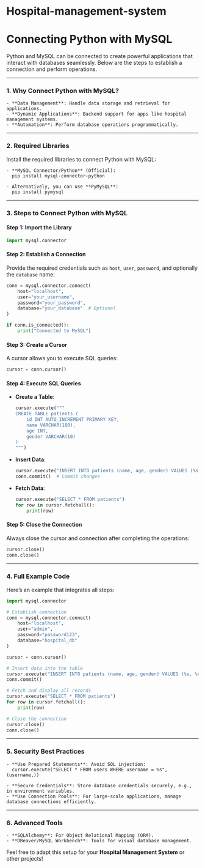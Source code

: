 # Hospital-management-system

# Connecting Python with MySQL

Python and MySQL can be connected to create powerful applications that interact with databases seamlessly. Below are the steps to establish a connection and perform operations.

---

### 1. Why Connect Python with MySQL?
```
- **Data Management**: Handle data storage and retrieval for applications.
- **Dynamic Applications**: Backend support for apps like hospital management systems.
- **Automation**: Perform database operations programmatically.
```

---

### 2. Required Libraries
Install the required libraries to connect Python with MySQL:
```
- **MySQL Connector/Python** (Official):
  pip install mysql-connector-python
```
```
- Alternatively, you can use **PyMySQL**:
  pip install pymysql
```

---

### 3. Steps to Connect Python with MySQL

#### Step 1: Import the Library
```python
import mysql.connector
```

#### Step 2: Establish a Connection
Provide the required credentials such as `host`, `user`, `password`, and optionally the `database` name:
```python
conn = mysql.connector.connect(
    host="localhost",
    user="your_username",
    password="your_password",
    database="your_database"  # Optional
)

if conn.is_connected():
    print("Connected to MySQL")
```

#### Step 3: Create a Cursor
A cursor allows you to execute SQL queries:
```python
cursor = conn.cursor()
```

#### Step 4: Execute SQL Queries
- **Create a Table**:
  ```python
  cursor.execute("""
  CREATE TABLE patients (
      id INT AUTO_INCREMENT PRIMARY KEY,
      name VARCHAR(100),
      age INT,
      gender VARCHAR(10)
  )
  """)
  ```

- **Insert Data**:
  ```python
  cursor.execute("INSERT INTO patients (name, age, gender) VALUES (%s, %s, %s)", ("John Doe", 30, "Male"))
  conn.commit()  # Commit changes
  ```

- **Fetch Data**:
  ```python
  cursor.execute("SELECT * FROM patients")
  for row in cursor.fetchall():
      print(row)
  ```

#### Step 5: Close the Connection
Always close the cursor and connection after completing the operations:
```python
cursor.close()
conn.close()
```

---

### 4. Full Example Code
Here’s an example that integrates all steps:
```python
import mysql.connector

# Establish connection
conn = mysql.connector.connect(
    host="localhost",
    user="admin",
    password="password123",
    database="hospital_db"
)

cursor = conn.cursor()

# Insert data into the table
cursor.execute("INSERT INTO patients (name, age, gender) VALUES (%s, %s, %s)", ("Alice", 28, "Female"))
conn.commit()

# Fetch and display all records
cursor.execute("SELECT * FROM patients")
for row in cursor.fetchall():
    print(row)

# Close the connection
cursor.close()
conn.close()
```

---

### 5. Security Best Practices
```
- **Use Prepared Statements**: Avoid SQL injection:
  cursor.execute("SELECT * FROM users WHERE username = %s", (username,))
```
```
- **Secure Credentials**: Store database credentials securely, e.g., in environment variables.
- **Use Connection Pools**: For large-scale applications, manage database connections efficiently.
```

---

### 6. Advanced Tools
```
- **SQLAlchemy**: For Object Relational Mapping (ORM).
- **DBeaver/MySQL Workbench**: Tools for visual database management.
```

Feel free to adapt this setup for your **Hospital Management System** or other projects!
